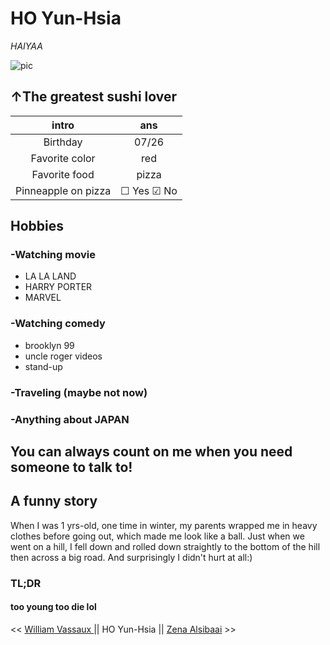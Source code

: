  # HO Yun-Hsia

 *HAIYAA*

   ![pic](https://media-exp1.licdn.com/dms/image/C4E03AQF2NxWKOlWBFw/profile-displayphoto-shrink_200_200/0/1608233813320?e=1615420800&v=beta&t=Ql21IoOf2fCCZZtL5YkEgbWtABHHdU3umXVKdmFV-5M)
    

   ## ↑The greatest sushi lover 
   
   | intro | ans |
   |:-----:|:-----:|
   | Birthday | 07/26 |
   | Favorite color | red |
   | Favorite food | pizza |
   | Pinneapple on pizza | &#9744; Yes &#9745; No | (Extra challenge: make it look like a (un)checked checkbox)

   ## Hobbies
    
   ### -Watching movie
   * LA LA LAND
   * HARRY PORTER
   * MARVEL
   
   ### -Watching comedy
   * brooklyn 99
   * uncle roger videos
   * stand-up
   
   ### -Traveling (maybe not now)

   ### -Anything about JAPAN

   ## You can always count on me when you need someone to talk to!
   

   ## A funny story

   When I was 1 yrs-old, one time in winter, my parents wrapped me in heavy clothes before going out, which made me look like a ball. Just when we went on a hill, I fell down and rolled down straightly to the bottom of the hill then across a big road. And surprisingly I didn't hurt at all:)

   ### TL;DR 
   #### too young too die lol
   


   << [William Vassaux ](https://github.com/Williamson911/markdown-challenge) || HO Yun-Hsia || [Zena Alsibaai](https://github.com/Zena-Alsibaai/markdown-challenge) >>

